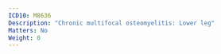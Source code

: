 ```yaml
---
ICD10: M8636
Description: "Chronic multifocal osteomyelitis: Lower leg"
Matters: No
Weight: 0
---
```


